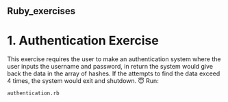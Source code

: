 ## Ruby_exercises

# 1. Authentication Exercise
This exercise requires the user to make an authentication system where the user inputs the username and password, in return the system would give back the data in the array of hashes. If the attempts to find the data exceed 4 times, the system would exit and shutdown. :innocent:
Run:
```
authentication.rb
```

